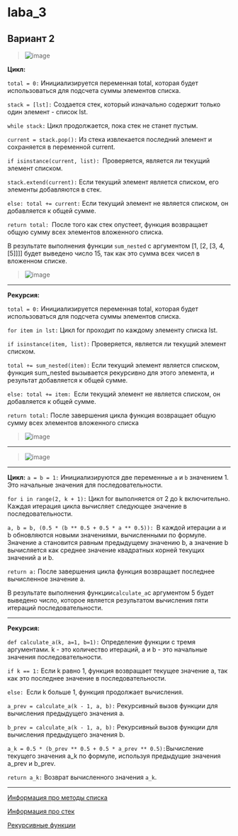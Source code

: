 # laba_3
## Вариант 2
>![image](https://github.com/MTrucky/laba_3/assets/146337304/2b1ff47b-d4c3-45a1-8148-2fad49c4afba)

**Цикл:**

`total = 0:` Инициализируется переменная total, которая будет использоваться для подсчета суммы элементов списка.

`stack = [lst]:` Создается стек, который изначально содержит только один элемент - список lst.

`while stack:` Цикл продолжается, пока стек не станет пустым.

`current = stack.pop():` Из стека извлекается последний элемент и сохраняется в переменной current.

`if isinstance(current, list): `Проверяется, является ли текущий элемент списком.

`stack.extend(current):` Если текущий элемент является списком, его элементы добавляются в стек.

`else: total += current:` Если текущий элемент не является списком, он добавляется к общей сумме.

`return total: `После того как стек опустеет, функция возвращает общую сумму всех элементов вложенного списка.

В результате выполнения функции `sum_nested` с аргументом [1, [2, [3, 4, [5]]]] будет выведено число 15, так как это сумма всех чисел в вложенном списке.

>![image](https://github.com/MTrucky/laba_3/assets/146337304/bd602901-ce51-41ac-a146-fdbbfa35e4be)

____

**Рекурсия:**

`total = 0:` Инициализируется переменная total, которая будет использоваться для подсчета суммы элементов списка.

`for item in lst:` Цикл for проходит по каждому элементу списка lst.

`if isinstance(item, list):` Проверяется, является ли текущий элемент списком.

`total += sum_nested(item):` Если текущий элемент является списком, функция sum_nested вызывается рекурсивно для этого элемента, и результат добавляется к общей сумме.

`else: total += item: `Если текущий элемент не является списком, он добавляется к общей сумме.

`return total:` После завершения цикла функция возвращает общую сумму всех элементов вложенного списка

>![image](https://github.com/MTrucky/laba_3/assets/146337304/2d6533a1-1b53-4ddd-8e6e-cb226f8cc457)

_____

>![image](https://github.com/MTrucky/laba_3/assets/146337304/f2e218d2-244b-4bdc-8602-c6839b302f9c)

_____

**Цикл:**
`a = b = 1:` Инициализируются две переменные `a` и `b` значением 1. Это начальные значения для последовательности.

`for i in range(2, k + 1):` Цикл for выполняется от 2 до k включительно. Каждая итерация цикла вычисляет следующее значение в последовательности.

`a, b = b, (0.5 * (b ** 0.5 + 0.5 * a ** 0.5)): `В каждой итерации a и b обновляются новыми значениями, вычисленными по формуле.
Значение a становится равным предыдущему значению b, а значение b вычисляется как среднее значение квадратных корней текущих значений a и b.

`return a:` После завершения цикла функция возвращает последнее вычисленное значение a.

В результате выполнения функции` calculate_a `с аргументом 5 будет выведено число, которое является результатом вычисления пяти итераций последовательности.

____

**Рекурсия:**

`def calculate_a(k, a=1, b=1):` Определение функции с тремя аргументами. k - это количество итераций, a и b - это начальные значения последовательности.

`if k == 1:` Если k равно 1, функция возвращает текущее значение a, так как это последнее значение в последовательности.

`else: `Если k больше 1, функция продолжает вычисления.

`a_prev = calculate_a(k - 1, a, b):` Рекурсивный вызов функции для вычисления предыдущего значения a.

`b_prev = calculate_a(k - 1, a, b):` Рекурсивный вызов функции для вычисления предыдущего значения b.

`a_k = 0.5 * (b_prev ** 0.5 + 0.5 * a_prev ** 0.5):`Вычисление текущего значения a_k по формуле, используя предыдущие значения a_prev и b_prev.

`return a_k:` Возврат вычисленного значения `a_k`.
_____

[Информация про методы списка](https://pythoner.name/list-methods)

[Информация про стек](https://pythonist.ru/realizacziya-steka-na-python/)

[Рекурсивные функции](https://proglib.io/p/samouchitel-po-python-dlya-nachinayushchih-chast-13-rekursivnye-funkcii-2023-01-23)
